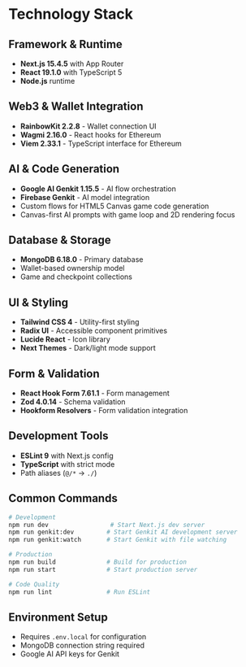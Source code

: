 # Technology Stack

## Framework & Runtime
- **Next.js 15.4.5** with App Router
- **React 19.1.0** with TypeScript 5
- **Node.js** runtime

## Web3 & Wallet Integration
- **RainbowKit 2.2.8** - Wallet connection UI
- **Wagmi 2.16.0** - React hooks for Ethereum
- **Viem 2.33.1** - TypeScript interface for Ethereum

## AI & Code Generation
- **Google AI Genkit 1.15.5** - AI flow orchestration
- **Firebase Genkit** - AI model integration
- Custom flows for HTML5 Canvas game code generation
- Canvas-first AI prompts with game loop and 2D rendering focus

## Database & Storage
- **MongoDB 6.18.0** - Primary database
- Wallet-based ownership model
- Game and checkpoint collections

## UI & Styling
- **Tailwind CSS 4** - Utility-first styling
- **Radix UI** - Accessible component primitives
- **Lucide React** - Icon library
- **Next Themes** - Dark/light mode support

## Form & Validation
- **React Hook Form 7.61.1** - Form management
- **Zod 4.0.14** - Schema validation
- **Hookform Resolvers** - Form validation integration

## Development Tools
- **ESLint 9** with Next.js config
- **TypeScript** with strict mode
- Path aliases (`@/*` → `./`)

## Common Commands

```bash
# Development
npm run dev                 # Start Next.js dev server
npm run genkit:dev         # Start Genkit AI development server
npm run genkit:watch       # Start Genkit with file watching

# Production
npm run build              # Build for production
npm run start              # Start production server

# Code Quality
npm run lint               # Run ESLint
```

## Environment Setup
- Requires `.env.local` for configuration
- MongoDB connection string required
- Google AI API keys for Genkit